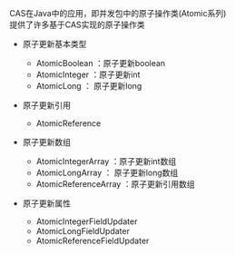 CAS在Java中的应用，即并发包中的原子操作类(Atomic系列)  
提供了许多基于CAS实现的原子操作类  
* 原子更新基本类型  
   * AtomicBoolean ：原子更新boolean
   * AtomicInteger ：原子更新int
   * AtomicLong ： 原子更新long  
    


* 原子更新引用   
   * AtomicReference


* 原子更新数组  
   * AtomicIntegerArray ：原子更新int数组
   * AtomicLongArray ： 原子更新long数组
   * AtomicReferenceArray ：原子更新引用数组  
    

* 原子更新属性
   * AtomicIntegerFieldUpdater 
   * AtomicLongFieldUpdater
   * AtomicReferenceFieldUpdater